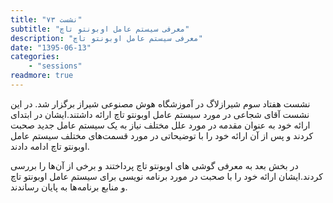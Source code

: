 ```yaml
---
title: "نشست ۷۳"
subtitle: "معرفی سیستم عامل اوبونتو تاچ"
description: "معرفی سیستم عامل اوبونتو تاچ"
date: "1395-06-13"
categories:
    - "sessions"
readmore: true
---
```

نشست هفتاد سوم شیرازلاگ در آموزشگاه هوش مصنوعی شیراز برگزار شد. در این نشست آقای شجاعی در مورد سیستم عامل اوبونتو تاچ ارائه داشتند.ایشان در ابتدای ارائه خود به عنوان مقدمه در مورد علل مختلف نیاز به یک سیستم عامل جدید صحبت کردند و پس از آن ارائه خود را با توضیحاتی در مورد قسمت‌های مختلف سیستم عامل اوبونتو تاچ ادامه دادند.

در بخش بعد به معرفی گوشی های اوبونتو تاچ پرداختند و برخی از آن‌ها را بررسی کردند.ایشان ارائه خود را با صحبت در مورد برنامه نویسی برای سیستم عامل اوبونتو تاچ و منابع برنامه‌ها به پایان رساندند.

